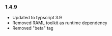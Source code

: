 ### 1.4.9

* Updated to typscript 3.9
* Removed RAML toolkit as runtime dependency
* Removed "beta" tag